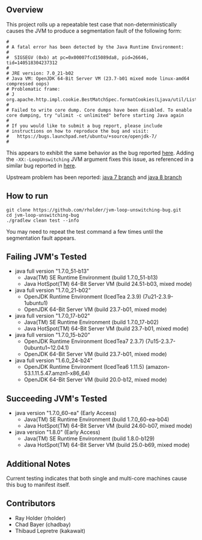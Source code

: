 ## Overview
This project rolls up a repeatable test case that non-deterministically causes
the JVM to produce a segmentation fault of the following form:

    #
    # A fatal error has been detected by the Java Runtime Environment:
    #
    #  SIGSEGV (0xb) at pc=0x00007fcd15089da8, pid=26646, tid=140518304237312
    #
    # JRE version: 7.0_21-b02
    # Java VM: OpenJDK 64-Bit Server VM (23.7-b01 mixed mode linux-amd64 compressed oops)
    # Problematic frame:
    # J  org.apache.http.impl.cookie.BestMatchSpec.formatCookies(Ljava/util/List;)Ljava/util/List;
    #
    # Failed to write core dump. Core dumps have been disabled. To enable core dumping, try "ulimit -c unlimited" before starting Java again
    #
    # If you would like to submit a bug report, please include
    # instructions on how to reproduce the bug and visit:
    #   https://bugs.launchpad.net/ubuntu/+source/openjdk-7/
    #

This appears to exhibit the same behavior as the bug reported [here](https://code.google.com/p/crawler4j/issues/detail?id=136).
Adding the `-XX:-LoopUnswitching` JVM argument fixes this issue, as referenced
in a similar bug reported in [here](https://issues.apache.org/jira/browse/HTTPCLIENT-1173).

Upstream problem has been reported: [java 7 branch](http://bugs.java.com/view_bug.do?bug_id=8025398) and [java 8 branch](http://bugs.java.com/view_bug.do?bug_id=8021898)

## How to run
```
git clone https://github.com/rholder/jvm-loop-unswitching-bug.git
cd jvm-loop-unswitching-bug
./gradlew clean test --info
```
You may need to repeat the test command a few times until the segmentation fault
appears.

## Failing JVM's Tested
* java full version "1.7.0_51-b13"
  * Java(TM) SE Runtime Environment (build 1.7.0_51-b13)
  * Java HotSpot(TM) 64-Bit Server VM (build 24.51-b03, mixed mode)
* java full version "1.7.0_21-b02"
  * OpenJDK Runtime Environment (IcedTea 2.3.9) (7u21-2.3.9-1ubuntu1)
  * OpenJDK 64-Bit Server VM (build 23.7-b01, mixed mode)
* java full version "1.7.0_17-b02"
  * Java(TM) SE Runtime Environment (build 1.7.0_17-b02)
  * Java HotSpot(TM) 64-Bit Server VM (build 23.7-b01, mixed mode)
* java full version "1.7.0_15-b20"
  * OpenJDK Runtime Environment (IcedTea7 2.3.7) (7u15-2.3.7-0ubuntu1~12.04.1)
  * OpenJDK 64-Bit Server VM (build 23.7-b01, mixed mode)
* java full version "1.6.0_24-b24"
  * OpenJDK Runtime Environment (IcedTea6 1.11.5) (amazon-53.1.11.5.47.amzn1-x86_64)
  * OpenJDK 64-Bit Server VM (build 20.0-b12, mixed mode)

## Succeeding JVM's Tested
* java version "1.7.0_60-ea" (Early Access)
  * Java(TM) SE Runtime Environment (build 1.7.0_60-ea-b04)
  * Java HotSpot(TM) 64-Bit Server VM (build 24.60-b07, mixed mode)
* java version "1.8.0" (Early Access)
  * Java(TM) SE Runtime Environment (build 1.8.0-b129)
  * Java HotSpot(TM) 64-Bit Server VM (build 25.0-b69, mixed mode)

## Additional Notes
Current testing indicates that both single and multi-core machines cause this
bug to manifest itself.

## Contributors
* Ray Holder (rholder)
* Chad Bayer (chadbay)
* Thibaud Lepretre (kakawait)
